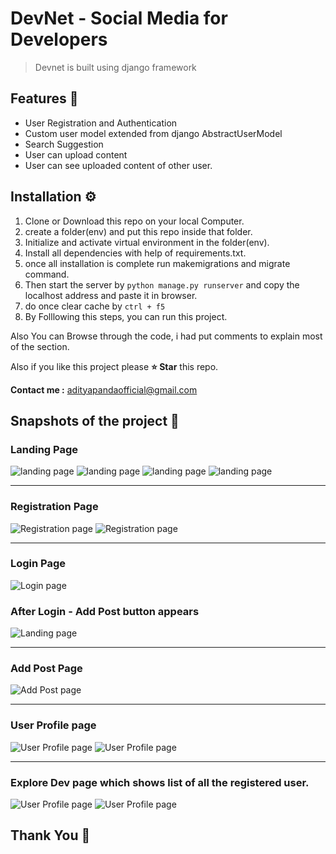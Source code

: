 # DevNet - Social Media for Developers

> Devnet is built using django framework

## Features 🚀

- User Registration and Authentication
- Custom user model extended from django AbstractUserModel
- Search Suggestion
- User can upload content
- User can see uploaded content of other user.

## Installation ⚙️

1. Clone or Download this repo on your local Computer.
2. create a folder(env) and put this repo inside that folder.
3. Initialize and activate virtual environment in the folder(env).
4. Install all dependencies with help of requirements.txt.
5. once all installation is complete run makemigrations and migrate command.
6. Then start the server by `python manage.py runserver` and copy the localhost address and paste it in browser.
7. do once clear cache by `ctrl + f5`
8. By Folllowing this steps, you can run this project.

Also You can Browse through the code, i had put comments to explain most of the section.

Also if you like this project please **⭐ Star** this repo.

**Contact me :** [adityapandaofficial@gmail.com]("adityapandaoficial@gmail.com")

## Snapshots of the project 📸

### Landing Page

![landing page](/snapshots/l-one.png)
![landing page](/snapshots/l-two.png)
![landing page](/snapshots/l-three.png)
![landing page](/snapshots/l-four.png)

<hr>

### Registration Page

![Registration page](/snapshots/r-one.png)
![Registration page](/snapshots/r-two.png)

<hr>

### Login Page

![Login page](/snapshots/login.png)

### After Login - Add Post button appears

![Landing page](/snapshots/post-login.png)

<hr>

### Add Post Page

![Add Post page](/snapshots/add-post.png)

<hr>

### User Profile page

![User Profile page](/snapshots/profile-one.png)
![User Profile page](/snapshots/profile-posts.png)

<hr>

### Explore Dev page which shows list of all the registered user.

![User Profile page](/snapshots/explore-dev.png)
![User Profile page](/snapshots/explore-dev-2.png)

<h2> Thank You 🙏</h2>
